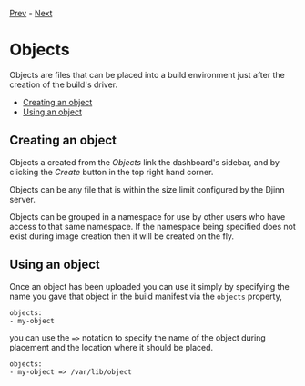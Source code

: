 [Prev](/user/images) - [Next](/user/keys)

# Objects

Objects are files that can be placed into a build environment just after the
creation of the build's driver.

* [Creating an object](#creating-an-object)
* [Using an object](#using-an-object)

## Creating an object

Objects a created from the *Objects* link the dashboard's sidebar, and by
clicking the *Create* button in the top right hand corner.

Objects can be any file that is within the size limit configured by the Djinn
server.

Objects can be grouped in a namespace for use by other users who have access to
that same namespace. If the namespace being specified does not exist during
image creation then it will be created on the fly.

## Using an object

Once an object has been uploaded you can use it simply by specifying the name
you gave that object in the build manifest via the `objects` property,

    objects:
    - my-object

you can use the `=>` notation to specify the name of the object during placement
and the location where it should be placed.

    objects:
    - my-object => /var/lib/object
